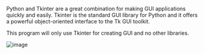 Python and Tkinter are a great combination for making GUI applications quickly and easily. Tkinter is the standard GUI library for Python and it offers a powerful object-oriented interface to the Tk GUI toolkit. 

This program will only use Tkinter for creating GUI and no other libraries.

![image](https://user-images.githubusercontent.com/129203784/228539444-27f33800-53ba-4716-9145-2dd871f8d9cc.png)
